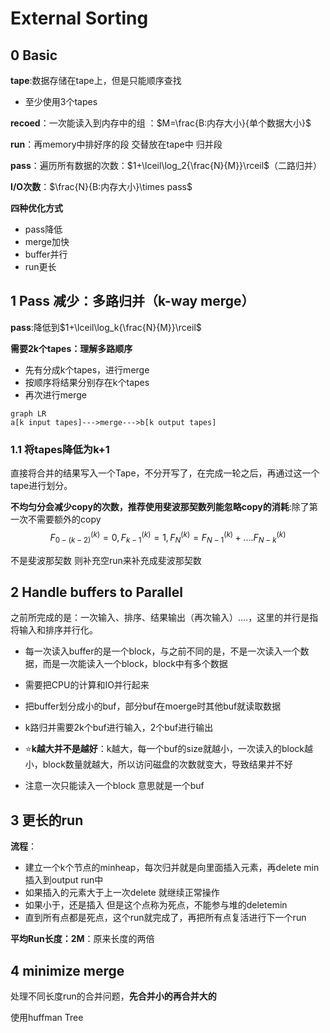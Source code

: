 # External Sorting

## 0 Basic

**tape**:数据存储在tape上，但是只能顺序查找

- 至少使用3个tapes

**recoed**：一次能读入到内存中的组 ：$M=\frac{B:内存大小}{单个数据大小}$

**run**：再memory中排好序的段 交替放在tape中 归并段

**pass**：遍历所有数据的次数：$1+\lceil\log_2{\frac{N}{M}}\rceil$（二路归并）

**I/O次数**：$\frac{N}{B:内存大小}\times pass$

**四种优化方式**

- pass降低
- merge加快
- buffer并行
- run更长

## 1 Pass 减少：多路归并（k-way merge）

**pass**:降低到$1+\lceil\log_k{\frac{N}{M}}\rceil$​

**需要2k个tapes：理解多路顺序**

- 先有分成k个tapes，进行merge
- 按顺序将结果分别存在k个tapes
- 再次进行merge

```mermaid
graph LR
a[k input tapes]--->merge--->b[k output tapes]
```

### 1.1 将tapes降低为k+1

​	直接将合并的结果写入一个Tape，不分开写了，在完成一轮之后，再通过这一个tape进行划分。

​	**不均匀分会减少copy的次数，推荐使用斐波那契数列能忽略copy的消耗**:除了第一次不需要额外的copy
$$
F_{0-(k-2)}^{(k)}=0,F_{k-1}^{(k)}=1 ,F_N^{(k)}=F^{(k)}_{N-1}+....F^{(k)}_{N-k}
$$

不是斐波那契数 则补充空run来补充成斐波那契数

## 2 Handle buffers to Parallel

之前所完成的是：一次输入、排序、结果输出（再次输入）....，这里的并行是指将输入和排序并行化。

- 每一次读入buffer的是一个block，与之前不同的是，不是一次读入一个数据，而是一次能读入一个block，block中有多个数据

- 需要把CPU的计算和IO并行起来
- 把buffer划分成小的buf，部分buf在moerge时其他buf就读取数据
- k路归并需要2k个buf进行输入，2个buf进行输出
- :star:**k越大并不是越好**：k越大，每一个buf的size就越小，一次读入的block越小，block数量就越大，所以访问磁盘的次数就变大，导致结果并不好
- 注意一次只能读入一个block 意思就是一个buf

## 3 更长的run

**流程**：

- 建立一个k个节点的minheap，每次归并就是向里面插入元素，再delete min 插入到output run中
- 如果插入的元素大于上一次delete 就继续正常操作
- 如果小于，还是插入 但是这个点称为死点，不能参与堆的deletemin
- 直到所有点都是死点，这个run就完成了，再把所有点复活进行下一个run

**平均Run长度：2M**：原来长度的两倍

## 4 minimize merge

处理不同长度run的合并问题，**先合并小的再合并大的**

使用huffman Tree